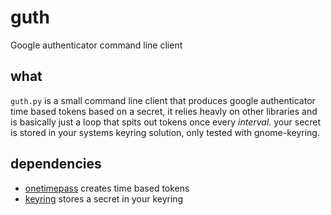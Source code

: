 # guth
Google authenticator command line client

## what ##

`guth.py` is a small command line client that produces google authenticator
time based tokens based on a secret, it relies heavly on other libraries
and is basically just a loop that spits out tokens once every *interval*.
your secret is stored in your systems keyring solution, only tested with
gnome-keyring.

## dependencies ##

- [onetimepass][1] creates time based tokens
- [keyring][2] stores a secret in your keyring


[1]: https://github.com/tadeck/onetimepass "google authenticator library"
[2]: https://github.com/jaraco/keyring "store / retrieve from system keyring"
